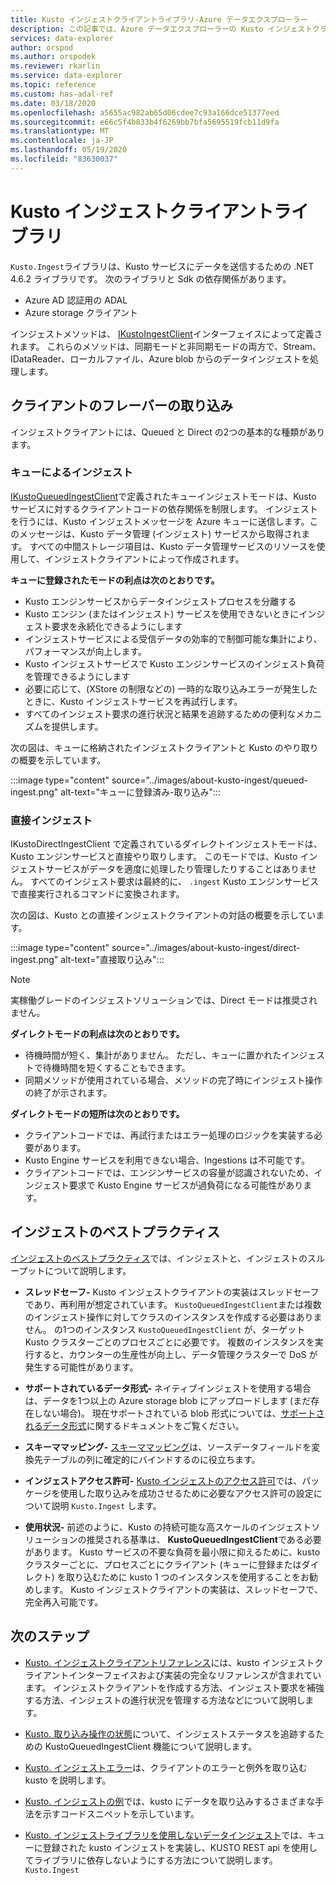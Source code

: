 ```yaml
---
title: Kusto インジェストクライアントライブラリ-Azure データエクスプローラー
description: この記事では、Azure データエクスプローラーの Kusto インジェストクライアントライブラリについて説明します。
services: data-explorer
author: orspod
ms.author: orspodek
ms.reviewer: rkarlin
ms.service: data-explorer
ms.topic: reference
ms.custom: has-adal-ref
ms.date: 03/18/2020
ms.openlocfilehash: a5655ac982ab65d06cdee7c93a166dce51377eed
ms.sourcegitcommit: e66c5f4b833b4f6269bb7bfa5695519fcb11d9fa
ms.translationtype: MT
ms.contentlocale: ja-JP
ms.lasthandoff: 05/19/2020
ms.locfileid: "83630037"
---
```

# <a name="kusto-ingest-client-library"></a>Kusto インジェストクライアントライブラリ 

`Kusto.Ingest`ライブラリは、Kusto サービスにデータを送信するための .NET 4.6.2 ライブラリです。
次のライブラリと Sdk の依存関係があります。

* Azure AD 認証用の ADAL
* Azure storage クライアント

インジェストメソッドは、 [IKustoIngestClient](kusto-ingest-client-reference.md#interface-ikustoingestclient)インターフェイスによって定義されます。  これらのメソッドは、同期モードと非同期モードの両方で、Stream、IDataReader、ローカルファイル、Azure blob からのデータインジェストを処理します。

## <a name="ingest-client-flavors"></a>クライアントのフレーバーの取り込み

インジェストクライアントには、Queued と Direct の2つの基本的な種類があります。

### <a name="queued-ingestion"></a>キューによるインジェスト

[IKustoQueuedIngestClient](kusto-ingest-client-reference.md#interface-ikustoqueuedingestclient)で定義されたキューインジェストモードは、Kusto サービスに対するクライアントコードの依存関係を制限します。 インジェストを行うには、Kusto インジェストメッセージを Azure キューに送信します。このメッセージは、Kusto データ管理 (インジェスト) サービスから取得されます。 すべての中間ストレージ項目は、Kusto データ管理サービスのリソースを使用して、インジェストクライアントによって作成されます。

**キューに登録されたモードの利点は次のとおりです。**

* Kusto エンジンサービスからデータインジェストプロセスを分離する
* Kusto エンジン (またはインジェスト) サービスを使用できないときにインジェスト要求を永続化できるようにします
* インジェストサービスによる受信データの効率的で制御可能な集計により、パフォーマンスが向上します。 
* Kusto インジェストサービスで Kusto エンジンサービスのインジェスト負荷を管理できるようにします
* 必要に応じて、(XStore の制限などの) 一時的な取り込みエラーが発生したときに、Kusto インジェストサービスを再試行します。
* すべてのインジェスト要求の進行状況と結果を追跡するための便利なメカニズムを提供します。

次の図は、キューに格納されたインジェストクライアントと Kusto のやり取りの概要を示しています。

:::image type="content" source="../images/about-kusto-ingest/queued-ingest.png" alt-text="キューに登録済み-取り込み":::
 
### <a name="direct-ingestion"></a>直接インジェスト

IKustoDirectIngestClient で定義されているダイレクトインジェストモードは、Kusto エンジンサービスと直接やり取りします。 このモードでは、Kusto インジェストサービスがデータを適度に処理したり管理したりすることはありません。 すべてのインジェスト要求は最終的に、 `.ingest` Kusto エンジンサービスで直接実行されるコマンドに変換されます。

次の図は、Kusto との直接インジェストクライアントの対話の概要を示しています。

:::image type="content" source="../images/about-kusto-ingest/direct-ingest.png" alt-text="直接取り込み":::

> [!NOTE]
> 実稼働グレードのインジェストソリューションでは、Direct モードは推奨されません。

**ダイレクトモードの利点は次のとおりです。**

* 待機時間が短く、集計がありません。 ただし、キューに置かれたインジェストで待機時間を短くすることもできます。
* 同期メソッドが使用されている場合、メソッドの完了時にインジェスト操作の終了が示されます。

**ダイレクトモードの短所は次のとおりです。**

* クライアントコードでは、再試行またはエラー処理のロジックを実装する必要があります。
* Kusto Engine サービスを利用できない場合、Ingestions は不可能です。
* クライアントコードでは、エンジンサービスの容量が認識されないため、インジェスト要求で Kusto Engine サービスが過負荷になる可能性があります。

## <a name="ingestion-best-practices"></a>インジェストのベストプラクティス

[インジェストのベストプラクティス](kusto-ingest-best-practices.md)では、インジェストと、インジェストのスループットについて説明します。

* **スレッドセーフ-** Kusto インジェストクライアントの実装はスレッドセーフであり、再利用が想定されています。 `KustoQueuedIngestClient`または複数のインジェスト操作に対してクラスのインスタンスを作成する必要はありません。 の1つのインスタンス `KustoQueuedIngestClient` が、ターゲット Kusto クラスターごとのプロセスごとに必要です。 複数のインスタンスを実行すると、カウンターの生産性が向上し、データ管理クラスターで DoS が発生する可能性があります。

* **サポートされているデータ形式-** ネイティブインジェストを使用する場合は、データを1つ以上の Azure storage blob にアップロードします (まだ存在しない場合)。 現在サポートされている blob 形式については、[サポートされるデータ形式](../../../ingestion-supported-formats.md)に関するドキュメントをご覧ください。

* **スキーママッピング-** 
[スキーママッピング](../../management/mappings.md)は、ソースデータフィールドを変換先テーブルの列に確定的にバインドするのに役立ちます。

* **インジェストアクセス許可-** 
[Kusto インジェストのアクセス許可](kusto-ingest-client-permissions.md)では、パッケージを使用した取り込みを成功させるために必要なアクセス許可の設定について説明 `Kusto.Ingest` します。

* **使用状況-** 前述のように、Kusto の持続可能な高スケールのインジェストソリューションの推奨される基準は、 **KustoQueuedIngestClient**である必要があります。
Kusto サービスの不要な負荷を最小限に抑えるために、kusto クラスターごとに、プロセスごとにクライアント (キューに登録またはダイレクト) を取り込むために kusto 1 つのインスタンスを使用することをお勧めします。 Kusto インジェストクライアントの実装は、スレッドセーフで、完全再入可能です。

## <a name="next-steps"></a>次のステップ

* [Kusto. インジェストクライアントリファレンス](kusto-ingest-client-reference.md)には、kusto インジェストクライアントインターフェイスおよび実装の完全なリファレンスが含まれています。 インジェストクライアントを作成する方法、インジェスト要求を補強する方法、インジェストの進行状況を管理する方法などについて説明します。

* [Kusto. 取り込み操作の状態](kusto-ingest-client-status.md)について、インジェストステータスを追跡するための KustoQueuedIngestClient 機能について説明します。

* [Kusto. インジェストエラー](kusto-ingest-client-errors.md)は、クライアントのエラーと例外を取り込む kusto を説明します。

* [Kusto. インジェストの例](kusto-ingest-client-examples.md)では、kusto にデータを取り込みするさまざまな手法を示すコードスニペットを示しています。

* [Kusto. インジェストライブラリを使用しないデータインジェスト](kusto-ingest-client-rest.md)では、キューに登録された kusto インジェストを実装し、KUSTO REST api を使用してライブラリに依存しないようにする方法について説明します。 `Kusto.Ingest`
